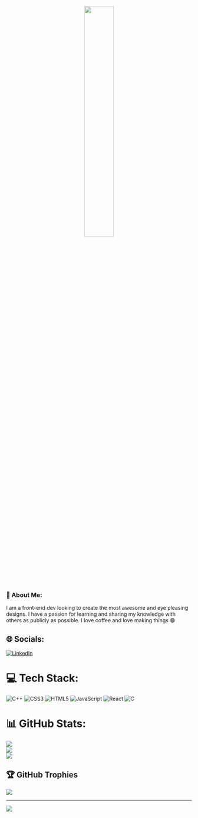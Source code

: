 <div id="header" align="center">
  <img src="https://media.giphy.com/media/N4h9A9o5TcWmjdQZVJ/giphy.gif" width="40%" />
</div>


### 💫 About Me:
I am a front-end dev looking to create the most awesome and eye pleasing designs. I have a passion for learning and sharing my knowledge with others as publicly as possible. I love coffee and love making things 😁


## 🌐 Socials:
[![LinkedIn](https://img.shields.io/badge/LinkedIn-%230077B5.svg?logo=linkedin&logoColor=white)](https://www.linkedin.com/in/siddharth-mehta-2a9a30213) 

# 💻 Tech Stack:
![C++](https://img.shields.io/badge/c++-%2300599C.svg?style=for-the-badge&logo=c%2B%2B&logoColor=white) ![CSS3](https://img.shields.io/badge/css3-%231572B6.svg?style=for-the-badge&logo=css3&logoColor=white) ![HTML5](https://img.shields.io/badge/html5-%23E34F26.svg?style=for-the-badge&logo=html5&logoColor=white) ![JavaScript](https://img.shields.io/badge/javascript-%23323330.svg?style=for-the-badge&logo=javascript&logoColor=%23F7DF1E) ![React](https://img.shields.io/badge/react-%2320232a.svg?style=for-the-badge&logo=react&logoColor=%2361DAFB) ![C](https://img.shields.io/badge/c-%2300599C.svg?style=for-the-badge&logo=c&logoColor=white)
# 📊 GitHub Stats:
![](https://github-readme-stats.vercel.app/api?username=si88har1h&theme=dark&hide_border=false&include_all_commits=true&count_private=true)<br/>
![](https://github-readme-streak-stats.herokuapp.com/?user=si88har1h&theme=dark&hide_border=false)<br/>
![](https://github-readme-stats.vercel.app/api/top-langs/?username=si88har1h&theme=dark&hide_border=false&include_all_commits=true&count_private=true&layout=compact)

## 🏆 GitHub Trophies
![](https://github-profile-trophy.vercel.app/?username=si88har1h&theme=dark_dimmed&no-frame=false&no-bg=true&margin-w=4)

---
[![](https://visitcount.itsvg.in/api?id=si88har1h&icon=2&color=12)](https://visitcount.itsvg.in)
